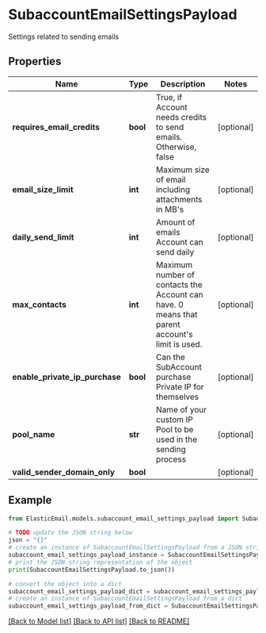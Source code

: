 # SubaccountEmailSettingsPayload

Settings related to sending emails

## Properties

Name | Type | Description | Notes
------------ | ------------- | ------------- | -------------
**requires_email_credits** | **bool** | True, if Account needs credits to send emails. Otherwise, false | [optional] 
**email_size_limit** | **int** | Maximum size of email including attachments in MB&#39;s | [optional] 
**daily_send_limit** | **int** | Amount of emails Account can send daily | [optional] 
**max_contacts** | **int** | Maximum number of contacts the Account can have. 0 means that parent account&#39;s limit is used. | [optional] 
**enable_private_ip_purchase** | **bool** | Can the SubAccount purchase Private IP for themselves | [optional] 
**pool_name** | **str** | Name of your custom IP Pool to be used in the sending process | [optional] 
**valid_sender_domain_only** | **bool** |  | [optional] 

## Example

```python
from ElasticEmail.models.subaccount_email_settings_payload import SubaccountEmailSettingsPayload

# TODO update the JSON string below
json = "{}"
# create an instance of SubaccountEmailSettingsPayload from a JSON string
subaccount_email_settings_payload_instance = SubaccountEmailSettingsPayload.from_json(json)
# print the JSON string representation of the object
print(SubaccountEmailSettingsPayload.to_json())

# convert the object into a dict
subaccount_email_settings_payload_dict = subaccount_email_settings_payload_instance.to_dict()
# create an instance of SubaccountEmailSettingsPayload from a dict
subaccount_email_settings_payload_from_dict = SubaccountEmailSettingsPayload.from_dict(subaccount_email_settings_payload_dict)
```
[[Back to Model list]](../README.md#documentation-for-models) [[Back to API list]](../README.md#documentation-for-api-endpoints) [[Back to README]](../README.md)


